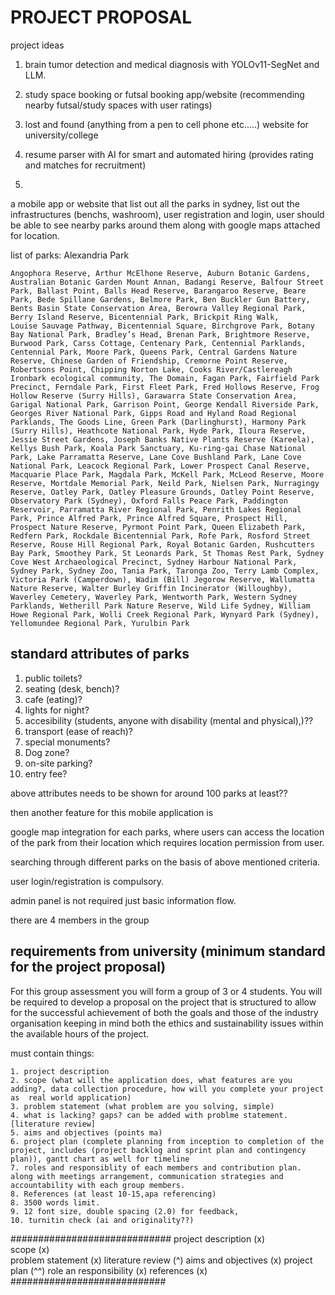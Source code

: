 # PROJECT PROPOSAL 

project ideas

1. brain tumor detection and medical diagnosis with YOLOv11-SegNet and LLM. 


3.  study space booking or futsal booking app/website (recommending nearby futsal/study spaces with user ratings)

4. lost and found (anything from a pen to cell phone etc.....) website for university/college

5. resume parser with AI for smart and automated hiring (provides rating and matches for recruitment)

6. 


a mobile app or website that list out all the parks in sydney, list out the infrastructures (benchs, washroom), user registration and login, user should be able to see nearby parks around them along with google maps attached for location. 


list of parks: Alexandria Park

    Angophora Reserve, Arthur McElhone Reserve, Auburn Botanic Gardens, Australian Botanic Garden Mount Annan, Badangi Reserve, Balfour Street Park, Ballast Point, Balls Head Reserve, Barangaroo Reserve, Beare Park, Bede Spillane Gardens, Belmore Park, Ben Buckler Gun Battery, Bents Basin State Conservation Area, Berowra Valley Regional Park, Berry Island Reserve, Bicentennial Park, Brickpit Ring Walk, Louise Sauvage Pathway, Bicentennial Square, Birchgrove Park, Botany Bay National Park, Bradley’s Head, Brenan Park, Brightmore Reserve, Burwood Park, Carss Cottage, Centenary Park, Centennial Parklands, Centennial Park, Moore Park, Queens Park, Central Gardens Nature Reserve, Chinese Garden of Friendship, Cremorne Point Reserve, Robertsons Point, Chipping Norton Lake, Cooks River/Castlereagh Ironbark ecological community, The Domain, Fagan Park, Fairfield Park Precinct, Ferndale Park, First Fleet Park, Fred Hollows Reserve, Frog Hollow Reserve (Surry Hills), Garawarra State Conservation Area, Garigal National Park, Garrison Point, George Kendall Riverside Park, Georges River National Park, Gipps Road and Hyland Road Regional Parklands, The Goods Line, Green Park (Darlinghurst), Harmony Park (Surry Hills), Heathcote National Park, Hyde Park, Iloura Reserve, Jessie Street Gardens, Joseph Banks Native Plants Reserve (Kareela), Kellys Bush Park, Koala Park Sanctuary, Ku‑ring‑gai Chase National Park, Lake Parramatta Reserve, Lane Cove Bushland Park, Lane Cove National Park, Leacock Regional Park, Lower Prospect Canal Reserve, Macquarie Place Park, Magdala Park, McKell Park, McLeod Reserve, Moore Reserve, Mortdale Memorial Park, Neild Park, Nielsen Park, Nurragingy Reserve, Oatley Park, Oatley Pleasure Grounds, Oatley Point Reserve, Observatory Park (Sydney), Oxford Falls Peace Park, Paddington Reservoir, Parramatta River Regional Park, Penrith Lakes Regional Park, Prince Alfred Park, Prince Alfred Square, Prospect Hill, Prospect Nature Reserve, Pyrmont Point Park, Queen Elizabeth Park, Redfern Park, Rockdale Bicentennial Park, Rofe Park, Rosford Street Reserve, Rouse Hill Regional Park, Royal Botanic Garden, Rushcutters Bay Park, Smoothey Park, St Leonards Park, St Thomas Rest Park, Sydney Cove West Archaeological Precinct, Sydney Harbour National Park, Sydney Park, Sydney Zoo, Tania Park, Taronga Zoo, Terry Lamb Complex, Victoria Park (Camperdown), Wadim (Bill) Jegorow Reserve, Wallumatta Nature Reserve, Walter Burley Griffin Incinerator (Willoughby), Waverley Cemetery, Waverley Park, Wentworth Park, Western Sydney Parklands, Wetherill Park Nature Reserve, Wild Life Sydney, William Howe Regional Park, Wolli Creek Regional Park, Wynyard Park (Sydney), Yellomundee Regional Park, Yurulbin Park


## standard attributes of parks

1. public toilets?
2. seating (desk, bench)?
3. cafe (eating)?
4. lights for night?
5. accesibility (students, anyone with disability (mental and physical),)??
6. transport (ease of reach)?
7. special monuments?
8. Dog zone?
9. on-site parking?
10. entry fee?


above attributes needs to be shown for around 100 parks at least??

then another feature for this mobile application is

google map integration for each parks, where users can access the location of the park from their location which requires location permission from user.

searching through different parks on the basis of above mentioned criteria.

user login/registration is compulsory.

admin panel is not required just basic information flow. 

there are 4 members in the group 
## requirements from university (minimum standard for the project proposal)


For this group assessment you will form a group of 3 or 4 students. You will be required to develop a proposal on the project that is structured to allow for the successful achievement of both the goals and those of the industry organisation keeping in mind both the ethics and sustainability issues within the available hours of the project. 

must contain things:

    1. project description
    2. scope (what will the application does, what features are you adding?, data collection procedure, how will you complete your project as  real world application)
    3. problem statement (what problem are you solving, simple)
    4. what is lacking? gaps? can be added with problme statement. [literature review]
    5. aims and objectives (points ma)
    6. project plan (complete planning from inception to completion of the project, includes (project backlog and sprint plan and contingency plan)), gantt chart as well for timeline
    7. roles and responsiblity of each members and contribution plan. along with meetings arrangement, communication strategies and accountability with each group members.
    8. References (at least 10-15,apa referencing)    
    8. 3500 words limit. 
    9. 12 font size, double spacing (2.0) for feedback, 
    10. turnitin check (ai and originality??)




#############################
project description (x)         
scope (x)                       
problem statement (x)
literature review (^)
aims and objectives (x)
project plan (^^)
role an responsibility (x)
references (x)
############################
